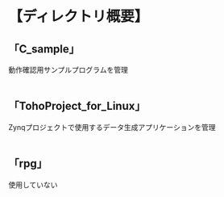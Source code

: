 # 【ディレクトリ概要】
## 「C_sample」
動作確認用サンプルプログラムを管理</br>
</br>

## 「TohoProject_for_Linux」
Zynqプロジェクトで使用するデータ生成アプリケーションを管理</br>
</br>

## 「rpg」
使用していない</br>